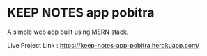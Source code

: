 # KEEP NOTES app pobitra
A simple web app built using MERN stack.

Live Project Link : https://keep-notes-app-pobitra.herokuapp.com/
